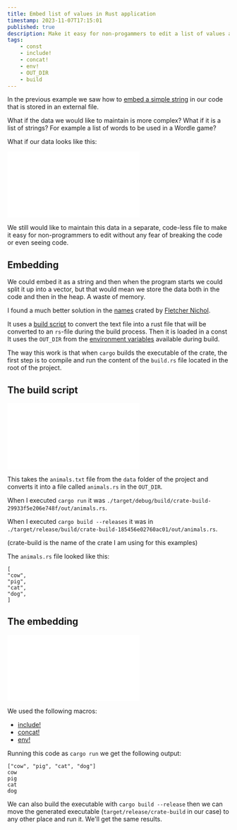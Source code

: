 ```yaml
---
title: Embed list of values in Rust application
timestamp: 2023-11-07T17:15:01
published: true
description: Make it easy for non-progammers to edit a list of values and then embed it in the program for easy distribution.
tags:
    - const
    - include!
    - concat!
    - env!
    - OUT_DIR
    - build
---
```


In the previous example we saw how to [embed a simple string](/embedding-text-file) in our code that is stored in an external file.

What if the data we would like to maintain is more complex? What if it is a list of strings? For example a list of words to be used in a Wordle game?

What if our data looks like this:

![](examples/crate-build/data/animals.txt)

We still would like to maintain this data in a separate, code-less file to make it easy for non-programmers to edit without any fear of breaking the code or even seeing code.

## Embedding

We could embed it as a string and then when the program starts we could split it up into a vector, but that would mean we store the data both in the
code and then in the heap. A waste of memory.

I found a much better solution in the [names](https://crates.io/crates/names) crated by [Fletcher Nichol](https://github.com/fnichol).

It uses a [build script](https://doc.rust-lang.org/cargo/reference/build-scripts.html) to convert the text file into a rust file that will be
converted to an `rs`-file during the build process. Then it is loaded in a const
It uses the `OUT_DIR` from the [environment variables](https://doc.rust-lang.org/cargo/reference/environment-variables.html) available during build.

The way this work is that when `cargo` builds the executable of the crate, the first step is to compile and run the content of the `build.rs` file located
in the root of the project.

## The build script

![](examples/crate-build/build.rs)

This takes the `animals.txt` file from the `data` folder of the project and converts it into a file called `animals.rs` in the `OUT_DIR`.

When I executed `cargo run` it was `./target/debug/build/crate-build-29933f5e206e748f/out/animals.rs`.

When I executed `cargo build --releases` it was in `./target/release/build/crate-build-185456e02760ac01/out/animals.rs`.

(crate-build is the name of the crate I am using for this examples)

The `animals.rs` file looked like this:

```
[
"cow",
"pig",
"cat",
"dog",
]
```

## The embedding

![](examples/crate-build/src/main.rs)

We used the following macros:

* [include!](https://doc.rust-lang.org/std/macro.include.html)
* [concat!](https://doc.rust-lang.org/std/macro.concat.html)
* [env!](https://doc.rust-lang.org/std/macro.env.html)

Running this code as `cargo run` we get the following output:

```
["cow", "pig", "cat", "dog"]
cow
pig
cat
dog
```

We can also build the executable with `cargo build --release` then we can move the generated executable (`target/release/crate-build` in our case)
to any other place and run it. We'll get the same results.




